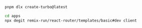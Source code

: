 ```sh
pnpm dlx create-turbo@latest
```

```sh
cd apps
npx degit remix-run/react-router/templates/basic#dev client 
```
